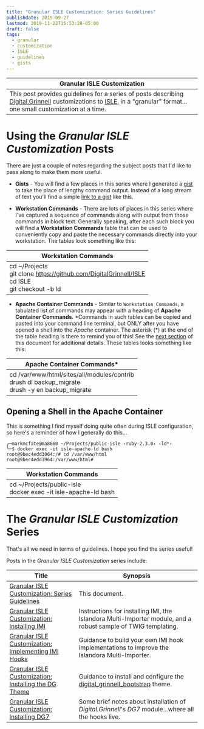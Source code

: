 ```yaml
---
title: "Granular ISLE Customization: Series Guidelines"
publishdate: 2019-09-27
lastmod: 2019-11-22T15:53:28-05:00
draft: false
tags:
  - granular
  - customization
  - ISLE
  - guidelines
  - gists
---
```


| Granular ISLE Customization |
| --- |
| This post provides guidelines for a series of posts describing [Digital.Grinnell](https://digital.grinnell.edu/) customizations to [ISLE](https://github.com/Islandora-Collaboration-Group/ISLE/), in a "granular" format... one small customization at a time. |

# Using the _Granular ISLE Customization_ Posts
There are just a couple of notes regarding the subject posts that I'd like to pass along to make them more useful.

  - **Gists** - You will find a few places in this series where I generated a [gist](https://help.github.com/en/articles/creating-gists/) to take the place of lengthy command output.  Instead of a long stream of text you'll find a simple [link to a gist](https://gist.github.com/McFateM/98d09fdcc29f88ac88bf7b3cbfb8324d/) like this.

  - **Workstation Commands** - There are lots of places in this series where I've captured a sequence of commands  along with output from those commands in block text.  Generally speaking, after each such block you will find a **Workstation Commands** table that can be used to conveniently copy and paste the necessary commands directly into your workstation. The tables look something like this:

| Workstation Commands |
| --- |
| cd ~/Projects <br/> git clone https://github.com/DigitalGrinnell/ISLE <br/> cd ISLE <br/> git checkout -b ld |

  - **Apache Container Commands** - Similar to `Workstation Commands`, a tabulated list of commands may appear with a heading of **Apache Container Commands**. \*Commands in such tables can be copied and pasted into your command line terminal, but ONLY after you have opened a shell into the _Apache_ container. The asterisk (\*) at the end of the table heading is there to remind you of this! See the [next section](#opening-a-shell-in-the-apache-container) of this document for additional details. These tables looks something like this:

| Apache Container Commands* |
| --- |
| cd /var/www/html/sites/all/modules/contrib <br/> drush dl backup_migrate <br/> drush -y en backup_migrate |

## Opening a Shell in the Apache Container
This is something I find myself doing quite often during ISLE configuration, so here's a reminder of how I generally do this...
```
╭─markmcfate@ma8660 ~/Projects/public-isle ‹ruby-2.3.0› ‹ld*›
╰─$ docker exec -it isle-apache-ld bash
root@9bec4edd3964:/# cd /var/www/html
root@9bec4edd3964:/var/www/html#
```
| Workstation Commands |
| --- |
| cd ~/Projects/public-isle <br/> docker exec -it isle-apache-ld bash |

# The _Granular ISLE Customization_ Series

That's all we need in terms of guidelines.  I hope you find the series useful!  

Posts in the _Granular ISLE Customization_ series include:

| Title | Synopsis |
| --- | --- |
| [Granular ISLE Customization: Series Guidelines](https://static.grinnell.edu/blogs/McFateM/posts/047-granular-isle-customizations-the-series/) | This document. |
| [Granular ISLE Customization: Installing IMI](https://static.grinnell.edu/blogs/McFateM/posts/048-granular-isle-customization-installing-imi/) | Instructions for installing IMI, the Islandora Multi-Importer module, and a robust sample of TWIG templating. |
| [Granular ISLE Customization: Implementing IMI Hooks](https://static.grinnell.edu/blogs/McFateM/posts/049-granular-isle-customization-implementing-imi-hooks/) | Guidance to build your own IMI hook implementations to improve the Islandora Multi-Importer.
| [Granular ISLE Customization: Installing the DG Theme](https://static.grinnell.edu/blogs/McFateM/posts/052-granular-isle-customization-installing-the-dg-theme/) | Guidance to install and configure the [digital_grinnell_bootstrap](https://github.com/DigitalGrinnell/digital_grinnell_bootstrap/) theme. |
| [Granular ISLE Customization: Installing DG7](https://static.grinnell.edu/blogs/McFateM/posts/050-granular-isle-customization-installing-dg7/) | Some brief notes about installation of _Digital.Grinnell_'s _DG7_ module...where all the hooks live. |
